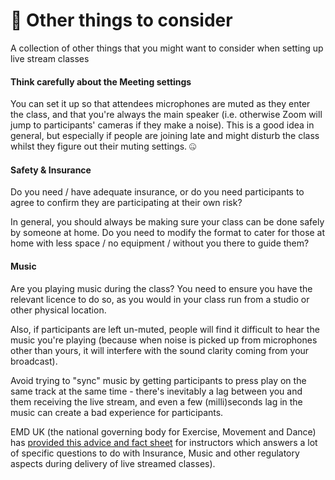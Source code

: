 # 🤔 Other things to consider

A collection of other things that you might want to consider when setting up live stream classes

#### **Think carefully about the Meeting settings** 

You can set it up so that attendees microphones are muted as they enter the class, and that you're always the main speaker \(i.e. otherwise Zoom will jump to participants' cameras if they make a noise\). This is a good idea in general, but especially if people are joining late and might disturb the class whilst they figure out their muting settings. 🤐

#### Safety & Insurance

Do you need / have adequate insurance, or do you need participants to agree to confirm they are participating at their own risk?

In general, you should always be making sure your class can be done safely by someone at home. Do you need to modify the format to cater for those at home with less space / no equipment / without you there to guide them?

#### Music

Are you playing music during the class? You need to ensure you have the relevant licence to do so, as you would in your class run from a studio or other physical location.

Also, if participants are left un-muted, people will find it difficult to hear the music you're playing \(because when noise is picked up from microphones other than yours, it will interfere with the sound clarity coming from your broadcast\). 

Avoid trying to "sync" music by getting participants to press play on the same track at the same time - there's inevitably a lag between you and them receiving the live stream, and even a few \(milli\)seconds lag in the music can create a bad experience for participants.

EMD UK \(the national governing body for Exercise, Movement and Dance\) has [provided this advice and fact sheet](https://emduk.org/wp-content/uploads/2020/03/Coronavirus-FAQs-for-instructors-24032020.pdf) for instructors which answers a lot of specific questions to do with Insurance, Music and other regulatory aspects during delivery of live streamed classes\).

